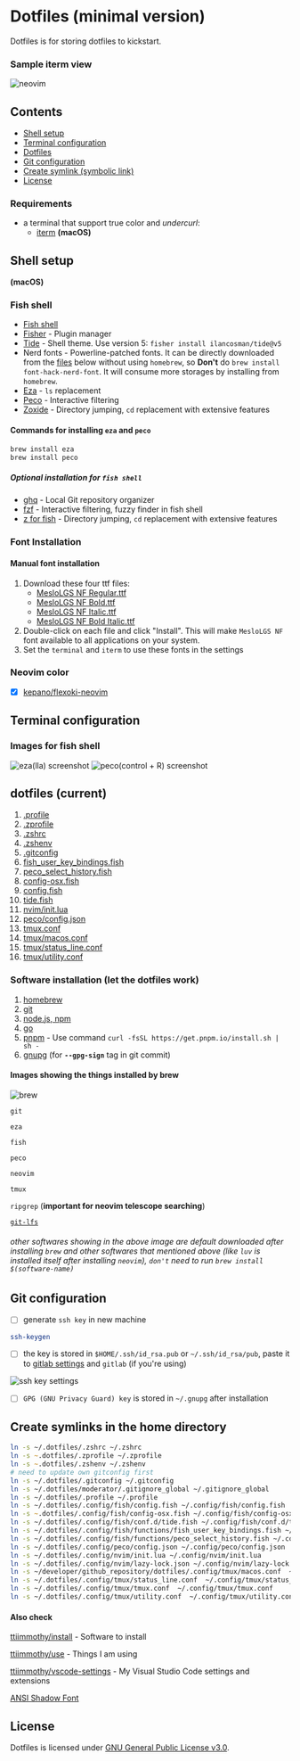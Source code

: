 # Dotfiles (minimal version)

Dotfiles is for storing dotfiles to kickstart.

### Sample iterm view

![neovim](images/neovim_init_lua.png)

## Contents

- [Shell setup](#shell-setup)
- [Terminal configuration](#terminal-configuration)
- [Dotfiles](#dotfiles-current)
- [Git configuration](#git-configuration)
- [Create symlink (symbolic link)](#create-symlinks-in-the-home-directory)
- [License](#license)

### Requirements

- a terminal that support true color and *undercurl*:
  - [iterm](https://iterm2.com/) **(macOS)**

## Shell setup
**(macOS)**

### Fish shell

- [Fish shell](https://fishshell.com/)
- [Fisher](https://github.com/jorgebucaran/fisher) - Plugin manager
- [Tide](https://github.com/IlanCosman/tide) - Shell theme. Use version 5: `fisher install ilancosman/tide@v5`
- Nerd fonts - Powerline-patched fonts. It can be directly downloaded from the [files](#font-installation) below without using `homebrew`, so **Don't** do `brew install font-hack-nerd-font`. It will consume more storages by installing from `homebrew`.
- [Eza](https://github.com/eza-community/eza) - `ls` replacement
- [Peco](https://github.com/peco/peco) - Interactive filtering
- [Zoxide](https://github.com/ajeetdsouza/zoxide) - Directory jumping, `cd` replacement with extensive features

#### Commands for installing `eza` and `peco`

```bash
brew install eza
brew install peco
```

##### Optional installation for `fish shell`

- [ghq](https://github.com/x-motemen/ghq) - Local Git repository organizer
- [fzf](https://github.com/PatrickF1/fzf.fish) - Interactive filtering, fuzzy finder in fish shell
- [z for fish](https://github.com/jethrokuan/z) - Directory jumping, `cd` replacement  with extensive features

### Font Installation

#### Manual font installation

1. Download these four ttf files:
    - [MesloLGS NF Regular.ttf](
       https://github.com/romkatv/powerlevel10k-media/raw/master/MesloLGS%20NF%20Regular.ttf)
    - [MesloLGS NF Bold.ttf](
       https://github.com/romkatv/powerlevel10k-media/raw/master/MesloLGS%20NF%20Bold.ttf)
    - [MesloLGS NF Italic.ttf](
       https://github.com/romkatv/powerlevel10k-media/raw/master/MesloLGS%20NF%20Italic.ttf)
    - [MesloLGS NF Bold Italic.ttf](
       https://github.com/romkatv/powerlevel10k-media/raw/master/MesloLGS%20NF%20Bold%20Italic.ttf)
1. Double-click on each file and click "Install". This will make `MesloLGS NF` font available to all
   applications on your system.
1. Set the `terminal` and `iterm` to use these fonts in the settings

### Neovim color

- [x] [kepano/flexoki-neovim](https://github.com/kepano/flexoki-neovim)

## Terminal configuration

### Images for fish shell

![eza(lla) screenshot](images/lla.png)
![peco(control + R) screenshot](images/peco.png)

## dotfiles (current)

1. [.profile](.profile)
1. [.zprofile](.zprofile)
1. [.zshrc](.zshrc)
1. [.zshenv](.zshenv)
1. [.gitconfig](.gitconfig)
1. [fish_user_key_bindings.fish](.config/fish/functions/fish_user_key_bindings.fish)
1. [peco_select_history.fish](.config/fish/functions/peco_select_history.fish)
1. [config-osx.fish](.config/fish/config-osx.fish)
1. [config.fish](.config/fish/config.fish)
1. [tide.fish](.config/fish/conf.d/tide.fish)
1. [nvim/init.lua](.config/nvim/init.lua)
1. [peco/config.json](.config/peco/config.json)
1. [tmux.conf](.config/tmux/tmux.conf)
1. [tmux/macos.conf](.config/tmux/macos.conf)
1. [tmux/status_line.conf](.config/tmux/status_line.conf)
1. [tmux/utility.conf](.config/tmux/utility.conf)

### Software installation (let the dotfiles work)

1. [homebrew](https://brew.sh/)
1. [git](https://git-scm.com/download/mac)
1. [node.js, npm](https://nodejs.org/en)
1. [go](https://go.dev/)
1. [pnpm](https://pnpm.io/installation) - Use command `curl -fsSL https://get.pnpm.io/install.sh | sh -`
1. [gnupg](https://www.gnupg.org/download/) (for **`--gpg-sign`** tag in git commit)

#### Images showing the things installed by brew

![brew](images/homebrew/brew_software.png)

`git`

`eza`

`fish`

`peco`

`neovim`

`tmux`

`ripgrep` (**important for neovim telescope searching**)

[`git-lfs`](https://git-lfs.com/)

###### other softwares showing in the above image are default downloaded after installing `brew` and other softwares that mentioned above (like `luv` is installed itself after installing `neovim`), `don't` need to run `brew install $(software-name)`

## Git configuration

- [ ] generate `ssh key` in new machine

```bash
ssh-keygen
```

- [ ] the key is stored in `$HOME/.ssh/id_rsa.pub` or `~/.ssh/id_rsa/pub`, paste it to [gitlab settings](https://github.com/settings/keys) and `gitlab` (if you're using)

![ssh key settings](images/sshkey_settings.png)

- [ ] `GPG (GNU Privacy Guard) key` is stored in `~/.gnupg` after installation

## Create symlinks in the home directory

```zsh
ln -s ~/.dotfiles/.zshrc ~/.zshrc
ln -s ~.dotfiles/.zprofile ~/.zprofile
ln -s ~.dotfiles/.zshenv ~/.zshenv
# need to update own gitconfig first
ln -s ~/.dotfiles/.gitconfig ~/.gitconfig
ln -s ~/.dotfiles/moderator/.gitignore_global ~/.gitignore_global
ln -s ~/.dotfiles/.profile ~/.profile
ln -s ~/.dotfiles/.config/fish/config.fish ~/.config/fish/config.fish
ln -s ~.dotfiles/.config/fish/config-osx.fish ~/.config/fish/config-osx.fish
ln -s ~/.dotfiles/.config/fish/conf.d/tide.fish ~/.config/fish/conf.d/tide.fish
ln -s ~/.dotfiles/.config/fish/functions/fish_user_key_bindings.fish ~/.config/fish/functions/fish_user_key_bindings.fish
ln -s ~/.dotfiles/.config/fish/functions/peco_select_history.fish ~/.config/fish/functions/peco_select_history.fish
ln -s ~/.dotfiles/.config/peco/config.json ~/.config/peco/config.json
ln -s ~/.dotfiles/.config/nvim/init.lua ~/.config/nvim/init.lua
ln -s ~/.dotfiles/.config/nvim/lazy-lock.json ~/.config/nvim/lazy-lock.json
ln -s ~/developer/github_repository/dotfiles/.config/tmux/macos.conf  ~/.config/tmux/macos.conf
ln -s ~/.dotfiles/.config/tmux/status_line.conf  ~/.config/tmux/status_line.conf
ln -s ~/.dotfiles/.config/tmux/tmux.conf  ~/.config/tmux/tmux.conf
ln -s ~/.dotfiles/.config/tmux/utility.conf  ~/.config/tmux/utility.conf
```

#### Also check

[ttiimmothy/install](https://github.com/ttiimmothy/install) - Software to install

[ttiimmothy/use](https://github.com/ttiimmothy/use) - Things I am using

[ttiimmothy/vscode-settings](https://github.com/ttiimmothy/vscode-settings) - My Visual Studio Code settings and extensions

[ANSI Shadow Font](https://www.patorjk.com/software/taag/#p=display&f=ANSI%20Shadow&t=timoptimothy)

## License

Dotfiles is licensed under [GNU General Public License v3.0](LICENSE).
